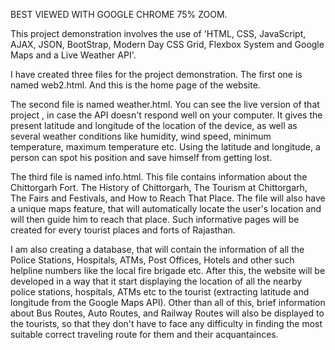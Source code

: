 
BEST VIEWED WITH GOOGLE CHROME 75% ZOOM.

This project demonstration involves the use of 'HTML, CSS, JavaScript, AJAX, JSON, BootStrap, Modern Day CSS Grid, Flexbox System and Google Maps and a Live Weather API'.

I have created three files for the project demonstration. The first one is named web2.html. And this is the home page of the website.

The second file is named weather.html. You can see the live version of that project , in case the API doesn't respond well on your computer. 
It gives the present latitude and longitude of the location of the device, as well as several weather conditions like humidity, wind speed, minimum temperature, maximum temperature etc. Using the latitude and longitude, a person can spot his position and save himself from getting lost.

The third file is named info.html. This file contains information about the Chittorgarh Fort. The History of Chittorgarh, The Tourism at Chittorgarh, The Fairs and Festivals, and How to Reach That Place. 
The file will also have a unique maps feature, that will automatically locate the user's location and will then guide him to reach that place. Such informative pages will be created for every tourist places and forts of Rajasthan.

I am also creating a database, that will contain the information of all the Police Stations, Hospitals, ATMs, Post Offices, Hotels and other such helpline numbers like the local fire brigade etc.
After this, the website will be developed in a way that it start displaying the location of all the nearby police stations, hospitals, ATMs etc to the tourist (extracting latitude and longitude from the Google Maps API).
Other than all of this, brief information about Bus Routes, Auto Routes, and Railway Routes will also be displayed to the tourists, so that they don't have to face any difficulty in finding the most suitable correct traveling route for them and their acquantainces.
